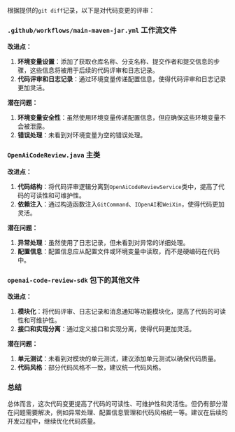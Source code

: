 根据提供的`git diff`记录，以下是对代码变更的评审：

### `.github/workflows/main-maven-jar.yml` 工作流文件

**改进点：**
1. **环境变量设置**：添加了获取仓库名称、分支名称、提交作者和提交信息的步骤，这些信息将被用于后续的代码评审和日志记录。
2. **代码评审和日志记录**：通过环境变量传递配置信息，使得代码评审和日志记录更加灵活。

**潜在问题：**
1. **环境变量安全性**：虽然使用环境变量传递配置信息，但应确保这些环境变量不会被泄露。
2. **错误处理**：未看到对环境变量为空的错误处理。

### `OpenAiCodeReview.java` 主类

**改进点：**
1. **代码结构**：将代码评审逻辑分离到`OpenAiCodeReviewService`类中，提高了代码的可读性和可维护性。
2. **依赖注入**：通过构造函数注入`GitCommand`、`IOpenAI`和`WeiXin`，使得代码更加灵活。

**潜在问题：**
1. **异常处理**：虽然使用了日志记录，但未看到对异常的详细处理。
2. **配置信息**：配置信息应从配置文件或环境变量中读取，而不是硬编码在代码中。

### `openai-code-review-sdk` 包下的其他文件

**改进点：**
1. **模块化**：将代码评审、日志记录和消息通知等功能模块化，提高了代码的可读性和可维护性。
2. **接口和实现分离**：通过定义接口和实现分离，使得代码更加灵活。

**潜在问题：**
1. **单元测试**：未看到对模块的单元测试，建议添加单元测试以确保代码质量。
2. **代码风格**：部分代码风格不一致，建议统一代码风格。

### 总结

总体而言，这次代码变更提高了代码的可读性、可维护性和灵活性。但仍有部分潜在问题需要解决，例如异常处理、配置信息管理和代码风格统一等。建议在后续的开发过程中，继续优化代码质量。